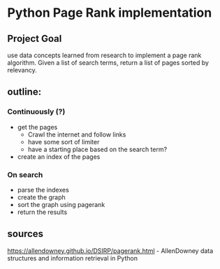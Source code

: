 # Python Page Rank implementation

## Project Goal

use data concepts learned from research to implement a page rank algorithm. Given a list of search terms, return a list of pages sorted by relevancy.

## outline:

### Continuously (?)
- get the pages
  - Crawl the internet and follow links
  - have some sort of limiter
  - have a starting place based on the search term?
- create an index of the pages

### On search
- parse the indexes
- create the graph
- sort the graph using pagerank
- return the results

## sources

https://allendowney.github.io/DSIRP/pagerank.html - AllenDowney data structures and information retrieval in Python
